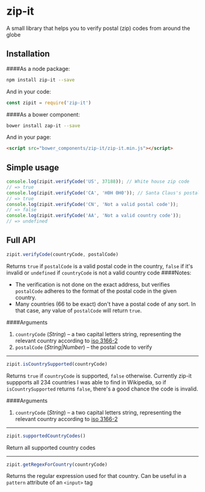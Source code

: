 # zip-it

A small library that helps you to verify postal (zip) codes from around the globe

## Installation
####As a node package:
```bash
npm install zip-it --save
```

And in your code:
```javascript
const zipit = require('zip-it')
```

####As a bower component:
```bash
bower install zap-it --save
```

And in your page:
```html
<script src="bower_components/zip-it/zip-it.min.js"></script>
```

## Simple usage
```javascript
console.log(zipit.verifyCode('US', 37188)); // White house zip code
// => true
console.log(zipit.verifyCode('CA', 'H0H 0H0')); // Santa Claus's postal code
// => true
console.log(zipit.verifyCode('CN', 'Not a valid postal code'));
// => false
console.log(zipit.verifyCode('AA', 'Not a valid country code'));
// => undefined
```

## Full API
```javascript
zipit.verifyCode(countryCode, postalCode)
```
Returns `true` if `postalCode` is a valid postal code in the country, `false` if it's invalid or `undefined` if `countryCode` is not a valid country code
####Notes:
* The verification is not done on the exact address, but verifies `postalCode` adheres to the format of the postal code in the given country.
* Many countries (66 to be exact) don't have a postal code of any sort. In that case, any value of `postalCode` will return `true`.

####Arguments
1. `countryCode` (_String_) – a two capital letters string, representing the relevant country according to [iso 3166-2](https://en.wikipedia.org/wiki/ISO_3166-2)
2. `postalCode` (_String|Number_) – the postal code to verify

----

```javascript
zipit.isCountrySupported(countryCode)
```
Returns `true` if `countryCode` is supported, `false` otherwise.
Currently zip-it suppports all 234 countries I was able to find in Wikipedia, so if `isCountrySupported` returns `false`, there's a good chance the code is invalid.

####Arguments
1. `countryCode` (_String_) – a two capital letters string, representing the relevant country according to [iso 3166-2](https://en.wikipedia.org/wiki/ISO_3166-2)

----

```javascript
zipit.supportedCountryCodes()
```
Return all supported country codes

----

```javascript
zipit.getRegexForCountry(countryCode)
```
Returns the regular expression used for that country. Can be useful in a `pattern` attribute of an `<input>` tag


